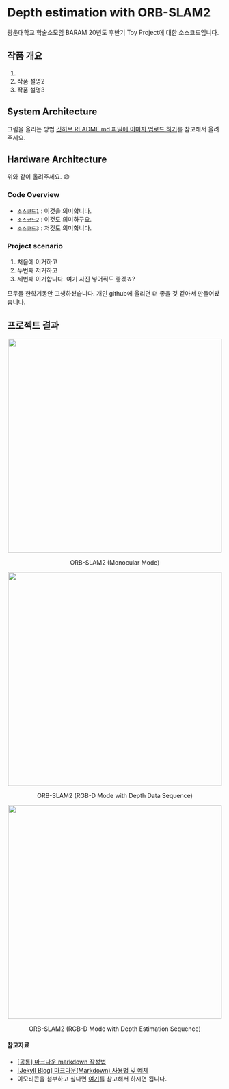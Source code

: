 # Depth estimation with ORB-SLAM2

광운대학교 학술소모임 BARAM 20년도 후반기 Toy Project에 대한 소스코드입니다.  

## 작품 개요
1. 
2. 작품 설명2 
3. 작품 설명3

## System Architecture
그림을 올리는 방법 
[깃허브 README.md 파일에 이미지 업로드 하기](https://hanee24.github.io/2017/12/21/how-to-upload-image-with-github-readme/)를 참고해서 올려주세요.

## Hardware Architecture

위와 같이 올려주세요. :smile:  

### Code Overview  
- `소스코드1` : 이것을 의미합니다.
- `소스코드2` : 이것도 의미하구요.
- `소스코드3` : 저것도 의미합니다.

### Project scenario

1. 처음에 이거하고  
2. 두번째 저거하고  
3. 세번째 이거합니다. 여기 사진 넣어줘도 좋겠죠?  

모두들 한학기동안 고생하셨습니다. 개인 github에 올리면 더 좋을 것 같아서 만들어봤습니다.  

## 프로젝트 결과

<p align="center"><img src="https://user-images.githubusercontent.com/41863759/99868840-84d7e000-2c09-11eb-919f-9499515c70ce.gif" width="500px"></p>

<center>ORB-SLAM2 (Monocular Mode)</center>

<p align="center"><img src="https://user-images.githubusercontent.com/41863759/99868841-8dc8b180-2c09-11eb-8701-1aedd399ea28.gif" width="500px"></p>

<center>ORB-SLAM2 (RGB-D Mode with Depth Data Sequence)</center>

<p align="center"><img src="https://user-images.githubusercontent.com/41863759/99868842-9620ec80-2c09-11eb-8b9c-aec62ce3d89d.gif" width="500px"></p>

<center>ORB-SLAM2 (RGB-D Mode with Depth Estimation Sequence)</center>





#### 참고자료
- [[공통] 마크다운 markdown 작성법](https://gist.github.com/ihoneymon/652be052a0727ad59601) 
- [[Jekyll Blog] 마크다운(Markdown) 사용법 및 예제](https://theorydb.github.io/envops/2019/05/22/envops-blog-how-to-use-md/)
- 이모티콘을 첨부하고 싶다면 [여기](https://gist.github.com/rxaviers/7360908)를 참고해서 하시면 됩니다.
